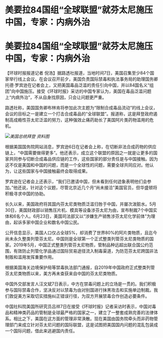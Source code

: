 # 美要拉84国组“全球联盟”就芬太尼施压中国，专家：内病外治

# 美要拉84国组“全球联盟”就芬太尼施压中国，专家：内病外治

【环球时报报道记者
倪浩】据路透社报道，当地时间7日，美国召集至少84个国家举行线上会议。在会议召开前夕，美国负责国际禁毒和执法事务局的助理国务卿托德·罗宾逊在记者会上，又把美国毒品泛滥的责任引向中国，并以84国名义“组团”向中国施压。接受《环球时报》采访的中国专家认为，美国在毒品泛滥问题上“内病外治”，不从自身找原因，只会让问题更严重。

路透社称，美国国务卿布林肯将参加此次主题为“限制合成毒品流动”的线上会议，会议的目标之一是建立一个打击合成毒品的“全球联盟”。报道称，这是拜登政府遏制高成瘾性芬太尼泛滥的努力，这种强效止痛药助长了美国阿片类药物滥用的危机。

![](https://inews.gtimg.com/om_bt/OSFw7L8gmITJ0ZKuhe2O9vL574RBJz6Z4frPf8DaoZBjYAA/1000)_美国总统拜登
资料图_

根据美国国务院网站消息，罗宾逊6日在记者会上称，在切断非法合成药物的供应链上，“中国需要做得更多”。他还表示，成立这个联盟的原因之一就是让更多的国家共同参与切断合成毒品供应链的工作，这些国家的部分责任是与中国接触。因为这不仅是美国和中国的问题，而是一个全球性的问题，需要全球共同应对。他认为，让这些国家与中国接触最终会取得成果。

罗宾逊在记者会上还表示，“我们已邀请中国，但未看到任何迹象表明他们会参加。”他还说，针对这个议题，尽管北京近几个月“尚未接洽”美国官员，但华盛顿将积极寻求中国的协助。

长久以来，美国政府将其国内芬太尼类物质泛滥归咎于中国，并屡次泼脏水。5月30日，美国财政部以销售压片机、模具等设备涉芬太尼为由，宣布制裁7个中国实体和6名个人。6月23日，美国司法部又以“涉嫌生产销售涉芬太尼化学前体”为理由，起诉多家中国企业和数名中国公民。

公开信息显示，美国人口仅占全球5%，却消费了世界80%的阿片类物质，且迄今尚未永久整类列管芬太尼。中国则是全球第一个正式整类列管芬太尼类物质的国家。2019年5月，中国正式整类列管芬太尼物质，管制品种远超出联合国公约范围，有效防止列管化学品通过国际贸易途径流入制毒渠道，为防范芬太尼跨国非法制贩和滥用发挥重要作用。

根据美国海关边境保护局等禁毒执法部门通报，自2019年中国政府正式整类列管芬太尼类物质以来，美方再未查获来自中国的芬太尼类物质。

中国外交部发言人汪文斌7日表示，中方在禁毒问题上的立场是一贯的。我们积极参与国际禁毒合作，坚决反对以禁毒为由对别国进行抹黑攻击和实施单边制裁。我们敦促美方采取切实措施纠正错误行径，为双方开展禁毒合作创造必要条件。

中国社科院美国所研究员吕祥7日在接受《环球时报》记者采访时表示，中国对毒品和精神类药品的管制是全球最严格的国家之一，建立了一整套成熟完善的法律体系。相比之下，美国在这方面的管理非常涣散。现在美国由国务院牵头而非药物管理部门来成立针对芬太尼问题的国际联盟，这是试图把美国国内问题的混乱包装成一个国际问题，借此来逃避国内责任。

